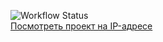 ![Workflow Status](https://github.com/RH1532/foodgram-project-react/actions/workflows/foodgram_workflow.yml/badge.svg)  
[Посмотреть проект на IP-адресе](http://84.252.131.20)